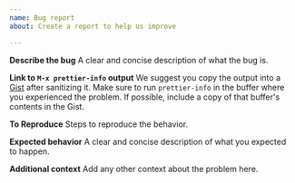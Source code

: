 ```yaml
---
name: Bug report
about: Create a report to help us improve

---
```


**Describe the bug**
A clear and concise description of what the bug is.

**Link to `M-x prettier-info` output**
We suggest you copy the output into a [Gist](https://gist.github.com/) after sanitizing it. Make sure to run `prettier-info` in the buffer where you experienced the problem. If possible, include a copy of that buffer's contents in the Gist.

**To Reproduce**
Steps to reproduce the behavior.

**Expected behavior**
A clear and concise description of what you expected to happen.

**Additional context**
Add any other context about the problem here.
